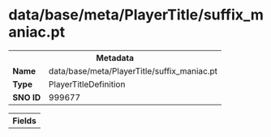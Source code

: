 <h1>data/base/meta/PlayerTitle/suffix_maniac.pt</h1><table><tr><th colspan="100%">Metadata</th></tr><tr><td><b>Name</b></td><td>data/base/meta/PlayerTitle/suffix_maniac.pt</td></tr><tr><td><b>Type</b></td><td>PlayerTitleDefinition</td></tr><tr><td><b>SNO ID</b></td><td>999677</td></tr></table>

<table><tr><th colspan="100%">Fields</th></tr></table>

